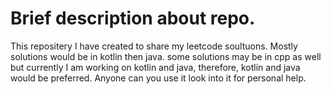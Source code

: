 # Brief description about repo. 
This repositery I have created to share my leetcode soultuons.
Mostly solutions would be in kotlin then java. some solutions may be in cpp as well but currently I am working on kotlin and java, therefore, kotlin and java would be preferred. 
Anyone can you use it look into it for personal help.
